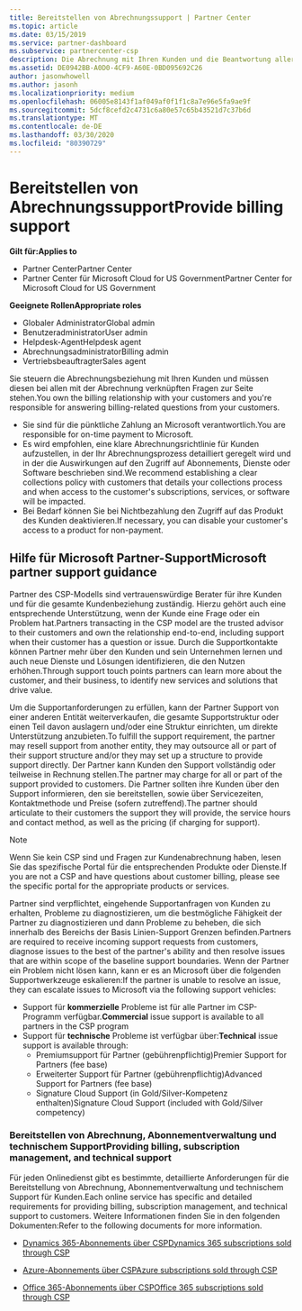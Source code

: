 ```yaml
---
title: Bereitstellen von Abrechnungssupport | Partner Center
ms.topic: article
ms.date: 03/15/2019
ms.service: partner-dashboard
ms.subservice: partnercenter-csp
description: Die Abrechnung mit Ihren Kunden und die Beantwortung aller Fragen zu Abrechnungen liegen in Ihrer Verantwortung.
ms.assetid: DE0942BB-A0D0-4CF9-A60E-0BD095692C26
author: jasonwhowell
ms.author: jasonh
ms.localizationpriority: medium
ms.openlocfilehash: 06005e8143f1af049af0f1f1c8a7e96e5fa9ae9f
ms.sourcegitcommit: 5dcf8cefd2c4731c6a80e57c65b43521d7c37b6d
ms.translationtype: MT
ms.contentlocale: de-DE
ms.lasthandoff: 03/30/2020
ms.locfileid: "80390729"
---
```

# <a name="provide-billing-support"></a><span data-ttu-id="28675-103">Bereitstellen von Abrechnungssupport</span><span class="sxs-lookup"><span data-stu-id="28675-103">Provide billing support</span></span>

<span data-ttu-id="28675-104">**Gilt für:**</span><span class="sxs-lookup"><span data-stu-id="28675-104">**Applies to**</span></span>

-  <span data-ttu-id="28675-105">Partner Center</span><span class="sxs-lookup"><span data-stu-id="28675-105">Partner Center</span></span>
-  <span data-ttu-id="28675-106">Partner Center für Microsoft Cloud for US Government</span><span class="sxs-lookup"><span data-stu-id="28675-106">Partner Center for Microsoft Cloud for US Government</span></span>

<span data-ttu-id="28675-107">**Geeignete Rollen**</span><span class="sxs-lookup"><span data-stu-id="28675-107">**Appropriate roles**</span></span>
-   <span data-ttu-id="28675-108">Globaler Administrator</span><span class="sxs-lookup"><span data-stu-id="28675-108">Global admin</span></span>
-   <span data-ttu-id="28675-109">Benutzeradministrator</span><span class="sxs-lookup"><span data-stu-id="28675-109">User admin</span></span>
-   <span data-ttu-id="28675-110">Helpdesk-Agent</span><span class="sxs-lookup"><span data-stu-id="28675-110">Helpdesk agent</span></span>
-   <span data-ttu-id="28675-111">Abrechnungsadministrator</span><span class="sxs-lookup"><span data-stu-id="28675-111">Billing admin</span></span>
-   <span data-ttu-id="28675-112">Vertriebsbeauftragter</span><span class="sxs-lookup"><span data-stu-id="28675-112">Sales agent</span></span>

<span data-ttu-id="28675-113">Sie steuern die Abrechnungsbeziehung mit Ihren Kunden und müssen diesen bei allen mit der Abrechnung verknüpften Fragen zur Seite stehen.</span><span class="sxs-lookup"><span data-stu-id="28675-113">You own the billing relationship with your customers and you're responsible for answering billing-related questions from your customers.</span></span>

-   <span data-ttu-id="28675-114">Sie sind für die pünktliche Zahlung an Microsoft verantwortlich.</span><span class="sxs-lookup"><span data-stu-id="28675-114">You are responsible for on-time payment to Microsoft.</span></span>
-   <span data-ttu-id="28675-115">Es wird empfohlen, eine klare Abrechnungsrichtlinie für Kunden aufzustellen, in der Ihr Abrechnungsprozess detailliert geregelt wird und in der die Auswirkungen auf den Zugriff auf Abonnements, Dienste oder Software beschrieben sind.</span><span class="sxs-lookup"><span data-stu-id="28675-115">We recommend establishing a clear collections policy with customers that details your collections process and when access to the customer's subscriptions, services, or software will be impacted.</span></span>
-   <span data-ttu-id="28675-116">Bei Bedarf können Sie bei Nichtbezahlung den Zugriff auf das Produkt des Kunden deaktivieren.</span><span class="sxs-lookup"><span data-stu-id="28675-116">If necessary, you can disable your customer's access to a product for non-payment.</span></span>

## <a name="microsoft-partner-support-guidance"></a><span data-ttu-id="28675-117">Hilfe für Microsoft Partner-Support</span><span class="sxs-lookup"><span data-stu-id="28675-117">Microsoft partner support guidance</span></span>

<span data-ttu-id="28675-118">Partner des CSP-Modells sind vertrauenswürdige Berater für ihre Kunden und für die gesamte Kundenbeziehung zuständig. Hierzu gehört auch eine entsprechende Unterstützung, wenn der Kunde eine Frage oder ein Problem hat.</span><span class="sxs-lookup"><span data-stu-id="28675-118">Partners transacting in the CSP model are the trusted advisor to their customers and own the relationship end-to-end, including support when their customer has a question or issue.</span></span> <span data-ttu-id="28675-119">Durch die Supportkontakte können Partner mehr über den Kunden und sein Unternehmen lernen und auch neue Dienste und Lösungen identifizieren, die den Nutzen erhöhen.</span><span class="sxs-lookup"><span data-stu-id="28675-119">Through support touch points partners can learn more about the customer, and their business, to identify new services and solutions that drive value.</span></span>

<span data-ttu-id="28675-120">Um die Supportanforderungen zu erfüllen, kann der Partner Support von einer anderen Entität weiterverkaufen, die gesamte Supportstruktur oder einen Teil davon auslagern und/oder eine Struktur einrichten, um direkte Unterstützung anzubieten.</span><span class="sxs-lookup"><span data-stu-id="28675-120">To fulfill the support requirement, the partner may resell support from another entity, they may outsource all or part of their support structure and/or they may set up a structure to provide support directly.</span></span>  <span data-ttu-id="28675-121">Der Partner kann Kunden den Support vollständig oder teilweise in Rechnung stellen.</span><span class="sxs-lookup"><span data-stu-id="28675-121">The partner may charge for all or part of the support provided to customers.</span></span> <span data-ttu-id="28675-122">Die Partner sollten ihre Kunden über den Support informieren, den sie bereitstellen, sowie über Servicezeiten, Kontaktmethode und Preise (sofern zutreffend).</span><span class="sxs-lookup"><span data-stu-id="28675-122">The partner should articulate to their customers the support they will provide, the service hours and contact method, as well as the pricing (if charging for support).</span></span> 

>[!Note]
><span data-ttu-id="28675-123">Wenn Sie kein CSP sind und Fragen zur Kundenabrechnung haben, lesen Sie das spezifische Portal für die entsprechenden Produkte oder Dienste.</span><span class="sxs-lookup"><span data-stu-id="28675-123">If you are not a CSP and have questions about customer billing, please see the specific portal for the appropriate products or services.</span></span>

<span data-ttu-id="28675-124">Partner sind verpflichtet, eingehende Supportanfragen von Kunden zu erhalten, Probleme zu diagnostizieren, um die bestmögliche Fähigkeit der Partner zu diagnostizieren und dann Probleme zu beheben, die sich innerhalb des Bereichs der Basis Linien-Support Grenzen befinden.</span><span class="sxs-lookup"><span data-stu-id="28675-124">Partners are required to receive incoming support requests from customers, diagnose issues to the best of the partner's ability and then resolve issues that are within scope of the baseline support boundaries.</span></span> <span data-ttu-id="28675-125">Wenn der Partner ein Problem nicht lösen kann, kann er es an Microsoft über die folgenden Supportwerkzeuge eskalieren:</span><span class="sxs-lookup"><span data-stu-id="28675-125">If the partner is unable to resolve an issue, they can escalate issues to Microsoft via the following support vehicles:</span></span>

- <span data-ttu-id="28675-126">Support für **kommerzielle** Probleme ist für alle Partner im CSP-Programm verfügbar.</span><span class="sxs-lookup"><span data-stu-id="28675-126">**Commercial** issue support is available to all partners in the CSP program</span></span>
-   <span data-ttu-id="28675-127">Support für **technische** Probleme ist verfügbar über:</span><span class="sxs-lookup"><span data-stu-id="28675-127">**Technical** issue support is available through:</span></span>
    -   <span data-ttu-id="28675-128">Premiumsupport für Partner (gebührenpflichtig)</span><span class="sxs-lookup"><span data-stu-id="28675-128">Premier Support for Partners (fee base)</span></span>
    -   <span data-ttu-id="28675-129">Erweiterter Support für Partner (gebührenpflichtig)</span><span class="sxs-lookup"><span data-stu-id="28675-129">Advanced Support for Partners (fee base)</span></span>
    -   <span data-ttu-id="28675-130">Signature Cloud Support (in Gold/Silver-Kompetenz enthalten)</span><span class="sxs-lookup"><span data-stu-id="28675-130">Signature Cloud Support (included with Gold/Silver competency)</span></span>

### <a name="providing-billing-subscription-management-and-technical-support"></a><span data-ttu-id="28675-131">Bereitstellen von Abrechnung, Abonnementverwaltung und technischem Support</span><span class="sxs-lookup"><span data-stu-id="28675-131">Providing billing, subscription management, and technical support</span></span> 

<span data-ttu-id="28675-132">Für jeden Onlinedienst gibt es bestimmte, detaillierte Anforderungen für die Bereitstellung von Abrechnung, Abonnementverwaltung und technischem Support für Kunden.</span><span class="sxs-lookup"><span data-stu-id="28675-132">Each online service has specific and detailed requirements for providing billing, subscription management, and technical support to customers.</span></span> <span data-ttu-id="28675-133">Weitere Informationen finden Sie in den folgenden Dokumenten:</span><span class="sxs-lookup"><span data-stu-id="28675-133">Refer to the following documents for more information.</span></span>

-   [<span data-ttu-id="28675-134">Dynamics 365-Abonnements über CSP</span><span class="sxs-lookup"><span data-stu-id="28675-134">Dynamics 365 subscriptions sold through CSP</span></span>](https://www.microsoftpartnercommunity.com/t5/CSP/Microsoft-Partner-Support-Guidance/m-p/5262#M30)

-   [<span data-ttu-id="28675-135">Azure-Abonnements über CSP</span><span class="sxs-lookup"><span data-stu-id="28675-135">Azure subscriptions sold through CSP</span></span>](https://www.microsoftpartnercommunity.com/t5/CSP/Microsoft-Partner-Support-Guidance/m-p/5263#M31)

-   [<span data-ttu-id="28675-136">Office 365-Abonnements über CSP</span><span class="sxs-lookup"><span data-stu-id="28675-136">Office 365 subscriptions sold through CSP</span></span>](https://www.microsoftpartnercommunity.com/t5/CSP/Microsoft-Partner-Support-Guidance/m-p/5264#M32)
 

